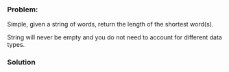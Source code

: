### Problem:
<p>Simple, given a string of words, return the length of the shortest word(s).</p>
<p>String will never be empty and you do not need to account for different data types.</p>

### Solution